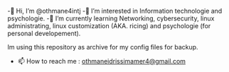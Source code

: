 -👋 Hi, I’m @othmane4intj
-👀 I’m interested in Information technologie and psychologie.
-🌱 I’m currently learning Networking, cybersecurity, linux administrating, linux customization (AKA. ricing) and psychologie (for personal developement).

Im using this repository as archive for my config files for backup.


- 📫 How to reach me : othmaneidrissimamer4@gmail.com
